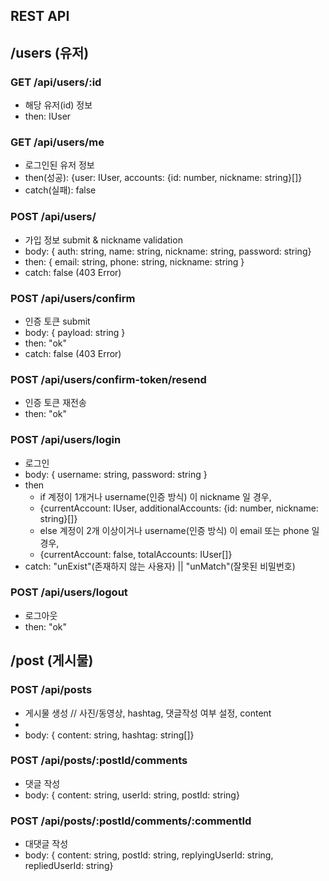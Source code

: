 ## REST API

## /users (유저)

### GET /api/users/:id
- 해당 유저(id) 정보
- then: IUser

### GET /api/users/me 
- 로그인된 유저 정보
- then(성공): {user: IUser, accounts: {id: number, nickname: string}[]}
- catch(실패): false

### POST /api/users/ 
- 가입 정보 submit & nickname validation
- body: { auth: string, name: string, nickname: string, password: string}
- then: { email: string, phone: string, nickname: string }
- catch: false (403 Error)

### POST /api/users/confirm 
- 인증 토큰 submit
- body: { payload: string }
- then: "ok"
- catch: false (403 Error)

### POST /api/users/confirm-token/resend
- 인증 토큰 재전송
- then: "ok"

### POST /api/users/login
- 로그인
- body: { username: string, password: string }
- then
  - if 계정이 1개거나 username(인증 방식) 이 nickname 일 경우, 
  - {currentAccount: IUser, additionalAccounts: {id: number, nickname: string}[]}
  - else 계정이 2개 이상이거나 username(인증 방식) 이 email 또는 phone 일 경우, 
  - {currentAccount: false, totalAccounts: IUser[]}
- catch: "unExist"(존재하지 않는 사용자) || "unMatch"(잘못된 비밀번호)



### POST /api/users/logout
- 로그아웃
- then: "ok"


## /post (게시물)

### POST /api/posts 
- 게시물 생성
// 사진/동영상, hashtag, 댓글작성 여부 설정, content
- 
- body: { content: string, hashtag: string[]}

### POST /api/posts/:postId/comments
- 댓글 작성
- body: { content: string, userId: string, postId: string}

### POST /api/posts/:postId/comments/:commentId
- 대댓글 작성
- body: { content: string, postId: string, replyingUserId: string, repliedUserId: string}